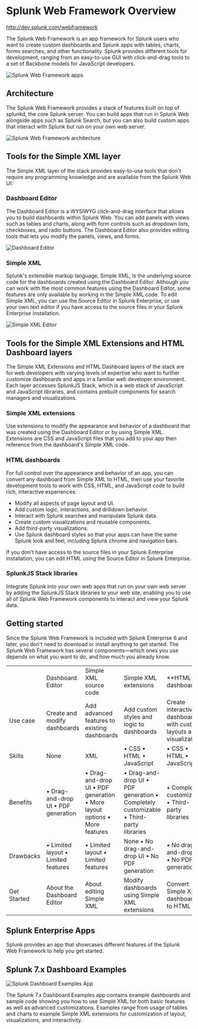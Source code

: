 # Splunk Web Framework Overview

<http://dev.splunk.com/webframework>

The Splunk Web Framework is an app framework for Splunk users who want to create custom dashboards and Splunk apps with tables, charts, forms searches, and other functionality. Splunk provides different tools for development, ranging from an easy-to-use GUI with click-and-drag tools to a set of Backbone models for JavaScript developers.

![Splunk Web Framework apps](./images/SWF_sampleapp3.jpg)

## Architecture

The Splunk Web Framework provides a stack of features built on top of splunkd, the core Splunk server. You can build apps that run in Splunk Web alongside apps such as Splunk Search, but you can also build custom apps that interact with Splunk but run on your own web server.

![Splunk Web Framework architecture](./images/SWF_stackdiagram.jpg)

## Tools for the Simple XML layer

The Simple XML layer of the stack provides easy-to-use tools that don't require any programming knowledge and are available from the Splunk Web UI:

### Dashboard Editor

The Dashboard Editor is a WYSIWYG click-and-drag interface that allows you to build dashboards within Splunk Web. You can add panels with views such as tables and charts, along with form controls such as dropdown lists, checkboxes, and radio buttons. The Dashboard Editor also provides editing tools that lets you modify the panels, views, and forms.

![Dashboard Editor](./images/SWF_dashboardEditor.jpg)

### Simple XML

Splunk's extensible markup language, Simple XML, is the underlying source code for the dashboards created using the Dashboard Editor. Although you can work with the most common features using the Dashboard Editor, some features are only available by working in the Simple XML code.
To edit Simple XML, you can use the Source Editor in Splunk Enterprise, or use your own text editor if you have access to the source files in your Splunk Enterprise installation.

![Simple XML Editor](./images/SWF_SimpleXML.jpg)

## Tools for the Simple XML Extensions and HTML Dashboard layers

The Simple XML Extensions and HTML Dashboard layers of the stack are for web developers with varying levels of expertise who want to further customize dashboards and apps in a familiar web developer environment. Each layer accesses SplunkJS Stack, which is a web stack of JavaScript and JavaScript libraries, and contains prebuilt components for search managers and visualizations.

### Simple XML extensions

Use extensions to modify the appearance and behavior of a dashboard that was created using the Dashboard Editor or by using Simple XML. Extensions are CSS and JavaScript files that you add to your app then reference from the dashboard's Simple XML code.

### HTML dashboards

For full control over the appearance and behavior of an app, you can convert any dashboard from Simple XML to HTML, then use your favorite development tools to work with CSS, HTML, and JavaScript code to build rich, interactive experiences:

- Modify all aspects of page layout and UI.
- Add custom logic, interactions, and drilldown behavior.
- Interact with Splunk searches and manipulate Splunk data.
- Create custom visualizations and reusable components.
- Add third-party visualizations.
- Use Splunk dashboard styles so that your apps can have the same Splunk look and feel, including Splunk chrome and navigation bars.

If you don't have access to the source files in your Splunk Enterprise installation, you can edit HTML using the Source Editor in Splunk Enterprise.

### SplunkJS Stack libraries

Integrate Splunk into your own web apps that run on your own web server by adding the SplunkJS Stack libraries to your web site, enabling you to use all of Splunk Web Framework components to interact and view your Splunk data.

## Getting started

Since the Splunk Web Framework is included with Splunk Enterprise 6 and later, you don't need to download or install anything to get started. The Splunk Web Framework has several components―which ones you use depends on what you want to do, and how much you already know.

<table>
<tr><td></td><td>Dashboard Editor</td><td>Simple XML source code</td><td>Simple XML extensions</td><td>**HTML** dashboards</td><td>SplunkJS Stack libraries</td></tr>
<tr><td>Use case</td><td>Create and modify dashboards</td><td>Add advanced features to existing dashboards</td><td>Add custom styles and logic to dashboards</td><td>Create interactive dashboards with custom layouts and visualizations</td><td>Integrate Splunk components into your own web site applications</td></tr>
<tr><td>Skills</td><td>None</td><td>XML</td><td>• CSS
• HTML
• JavaScript</td><td>• CSS
• HTML
• JavaScript</td><td>• CSS
• HTML
• JavaScript</td></tr>
<tr><td>Benefits</td><td>• Drag-and-drop UI
• PDF generation</td><td>• Drag-and-drop UI
• PDF generation
• More layout options
• More features</td><td>• Drag-and-drop UI
• PDF generation
• Completely customizable
• Third-party libraries</td><td>• Completely customizable
• Third-party libraries</td><td>• Completely customizable
• Third-party libraries
• Runs outside Splunk Web</td></tr>
<tr><td>Drawbacks</td><td>• Limited layout
• Limited features</td><td>• Limited layout
• Limited features</td><td>None
• No drag-and-drop UI
• No PDF generation</td><td>• No drag-and-drop UI
• No PDF generation</td></tr>
<tr><td>Get Started</td><td>About the Dashboard Editor</td><td>About editing Simple XML</td><td>Modify dashboards using Simple XML extensions</td><td>Convert Simple XML dashboards to HTML</td><td>Use SplunkJS Stack in your own web apps</td></tr>
</table>

## Splunk Enterprise Apps

Splunk provides an app that showcases different features of the Splunk Web Framework to help you get started.

## Splunk 7.x Dashboard Examples

![Splunk Dashboard Examples App](./images/SWF_dashapp.jpg)

The Splunk 7.x Dashboard Examples app contains example dashboards and sample code showing you how to use Simple XML for both basic features as well as advanced customizations. Examples range from usage of tables and charts to example Simple XML extensions for customization of layout, visualizations, and interactivity.